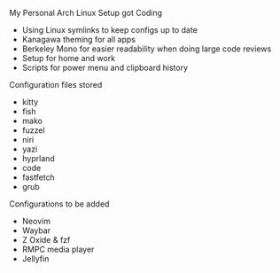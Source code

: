 My Personal Arch Linux Setup got Coding
- Using Linux symlinks to keep configs up to date
- Kanagawa theming for all apps
- Berkeley Mono for easier readability when doing large code reviews
- Setup for home and work
- Scripts for power menu and clipboard history

Configuration files stored
- kitty
- fish
- mako
- fuzzel
- niri
- yazi
- hyprland
- code
- fastfetch
- grub

Configurations to be added
- Neovim
- Waybar
- Z Oxide & fzf
- RMPC media player
- Jellyfin
